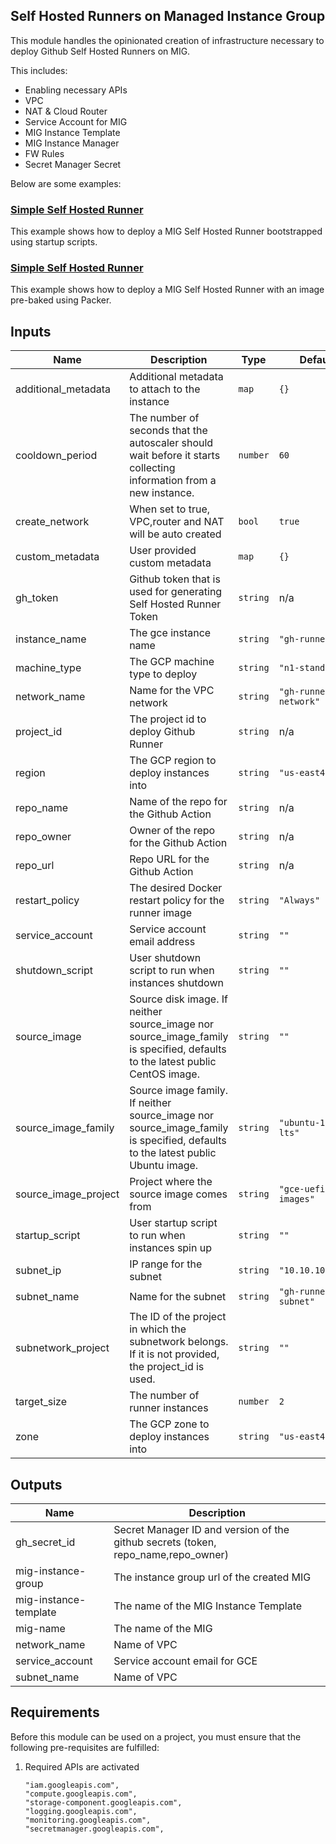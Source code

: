 ## Self Hosted Runners on Managed Instance Group

This module handles the opinionated creation of infrastructure necessary to deploy Github Self Hosted Runners on MIG.

This includes:

- Enabling necessary APIs
- VPC
- NAT & Cloud Router
- Service Account for MIG
- MIG Instance Template
- MIG Instance Manager
- FW Rules
- Secret Manager Secret

Below are some examples:

### [Simple Self Hosted Runner](../../examples/gh-runner-mig-native-simple/README.md)

This example shows how to deploy a MIG Self Hosted Runner bootstrapped using startup scripts.

### [Simple Self Hosted Runner](../../examples/gh-runner-mig-native-packer/README.md)

This example shows how to deploy a MIG Self Hosted Runner with an image pre-baked using Packer.

<!-- BEGINNING OF PRE-COMMIT-TERRAFORM DOCS HOOK -->
## Inputs

| Name | Description | Type | Default | Required |
|------|-------------|------|---------|:--------:|
| additional\_metadata | Additional metadata to attach to the instance | `map` | `{}` | no |
| cooldown\_period | The number of seconds that the autoscaler should wait before it starts collecting information from a new instance. | `number` | `60` | no |
| create\_network | When set to true, VPC,router and NAT will be auto created | `bool` | `true` | no |
| custom\_metadata | User provided custom metadata | `map` | `{}` | no |
| gh\_token | Github token that is used for generating Self Hosted Runner Token | `string` | n/a | yes |
| instance\_name | The gce instance name | `string` | `"gh-runner"` | no |
| machine\_type | The GCP machine type to deploy | `string` | `"n1-standard-4"` | no |
| network\_name | Name for the VPC network | `string` | `"gh-runner-network"` | no |
| project\_id | The project id to deploy Github Runner | `string` | n/a | yes |
| region | The GCP region to deploy instances into | `string` | `"us-east4"` | no |
| repo\_name | Name of the repo for the Github Action | `string` | n/a | yes |
| repo\_owner | Owner of the repo for the Github Action | `string` | n/a | yes |
| repo\_url | Repo URL for the Github Action | `string` | n/a | yes |
| restart\_policy | The desired Docker restart policy for the runner image | `string` | `"Always"` | no |
| service\_account | Service account email address | `string` | `""` | no |
| shutdown\_script | User shutdown script to run when instances shutdown | `string` | `""` | no |
| source\_image | Source disk image. If neither source\_image nor source\_image\_family is specified, defaults to the latest public CentOS image. | `string` | `""` | no |
| source\_image\_family | Source image family. If neither source\_image nor source\_image\_family is specified, defaults to the latest public Ubuntu image. | `string` | `"ubuntu-1804-lts"` | no |
| source\_image\_project | Project where the source image comes from | `string` | `"gce-uefi-images"` | no |
| startup\_script | User startup script to run when instances spin up | `string` | `""` | no |
| subnet\_ip | IP range for the subnet | `string` | `"10.10.10.0/24"` | no |
| subnet\_name | Name for the subnet | `string` | `"gh-runner-subnet"` | no |
| subnetwork\_project | The ID of the project in which the subnetwork belongs. If it is not provided, the project\_id is used. | `string` | `""` | no |
| target\_size | The number of runner instances | `number` | `2` | no |
| zone | The GCP zone to deploy instances into | `string` | `"us-east4-b"` | no |

## Outputs

| Name | Description |
|------|-------------|
| gh\_secret\_id | Secret Manager ID and version of the github secrets (token, repo\_name,repo\_owner) |
| mig-instance-group | The instance group url of the created MIG |
| mig-instance-template | The name of the MIG Instance Template |
| mig-name | The name of the MIG |
| network\_name | Name of VPC |
| service\_account | Service account email for GCE |
| subnet\_name | Name of VPC |

 <!-- END OF PRE-COMMIT-TERRAFORM DOCS HOOK -->

## Requirements

Before this module can be used on a project, you must ensure that the following pre-requisites are fulfilled:

1. Required APIs are activated

    ```
    "iam.googleapis.com",
    "compute.googleapis.com",
    "storage-component.googleapis.com",
    "logging.googleapis.com",
    "monitoring.googleapis.com",
    "secretmanager.googleapis.com",
    ```
